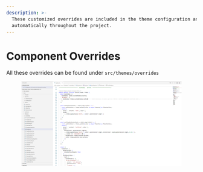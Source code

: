 ```yaml
---
description: >-
  These customized overrides are included in the theme configuration and applied
  automatically throughout the project.
---
```


# Component Overrides

All these overrides can be found under `src/themes/overrides`

<figure><img src="../.gitbook/assets/Screenshot 2024-10-25 171722.png" alt=""><figcaption></figcaption></figure>
